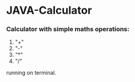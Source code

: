 # JAVA-Calculator

### Calculator with simple maths operations:
  1. "+"
  2. "-"
  3. "*"
  4. "/"
  
 running on terminal.
